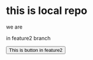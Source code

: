 # this is local repo
<p>we are</p>
<p>in feature2 branch</p>
<button>This is button in feature2</button>
